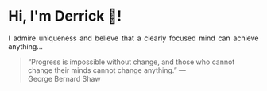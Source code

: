# Hi, I'm Derrick 👋!
<p align="justify">I admire uniqueness and believe that a clearly focused mind can achieve anything...</p> 
<!-- #quote-start -->
<blockquote>&ldquo;Progress is impossible without change, and those who cannot change their minds cannot change anything.&rdquo; &mdash; <footer>George Bernard Shaw</footer></blockquote>
<!-- #quote-end -->
